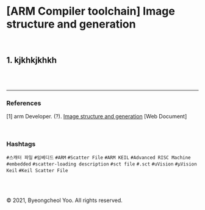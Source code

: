 
# [ARM Compiler toolchain] Image structure and generation

<br/>

## 1. kjkhkjkhkh


<br/>

<br/>

---

### References

\[1\] arm Developer. (?). [Image structure and generation](https://developer.arm.com/documentation/dui0474/f/image-structure-and-generation) [Web Document]

<br/>

### Hashtags

`#스캐터 파일` `#임베디드` `#ARM` `#Scatter File` `#ARM KEIL` `#Advanced RISC Machine` `#embedded` `#scatter-loading description` `#sct file` `#.sct` `#uVision` `#µVision Keil` `#Keil Scatter File`

<br/>

<br/>

© 2021, Byeongcheol Yoo. All rights reserved.
